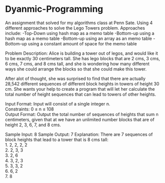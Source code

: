 # Dyanmic-Programming
An assignment that solved for my algorithms class at Penn Sate. Using 4 different approaches to solve the Lego Towers problem. 
Approaches include: 
-Top-Down using hash map as a memo table 
-Bottom-up using a hash map as a memo table
-Bottom-up using an array as an memo table 
-Bottom-up using a constant amount of space for the memo table

Problem Description:
  Alice is building a tower out of legos, and would like it to be exactly 30 centimeters tall. She has lego blocks that are 2 cms, 3 cms, 6 cms, 7 cms, and 8 cms tall, and she is
  wondering how many different ways she could arrange the blocks so that she could make this tower.

  After alot of thought, she was surprised to find that there are actually 28,542 different sequences of different block heights in towers of height 30 cm. She wants your help to
  create a program that will let her calculate the total number of height sequences that can lead to towers of other heights.

Input Format: Input will consist of a single integer n.\
Constraints: 0 ≤ n ≤ 108\
Output Format: Output the total number of sequences of heights that sum n centimeters, 
               given that at we have an unlimited number blocks that are of height 2, 3, 6, 7, and 8 cms.
               
Sample Input: 8
Sample Output: 7
Explanation: There are 7 sequences of block heights that lead to a tower that is 8 cms tall:\
             1. 2, 2, 2, 2\
             2. 2, 3, 3\
             3. 2, 6\
             4. 3, 2, 3\
             5. 3, 3, 2\
             6. 6, 2\
             7. 8
